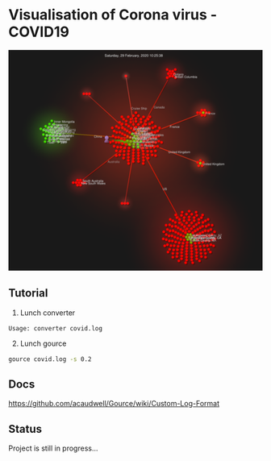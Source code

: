 # Visualisation of Corona virus - COVID19

![Image of COVID19](2020-03-20_18h15_00.png)


## Tutorial

1. Lunch converter 
~~~
Usage: converter covid.log
~~~

2. Lunch gource 

~~~ bash
gource covid.log -s 0.2
~~~

## Docs
https://github.com/acaudwell/Gource/wiki/Custom-Log-Format


## Status
Project is still in progress...
